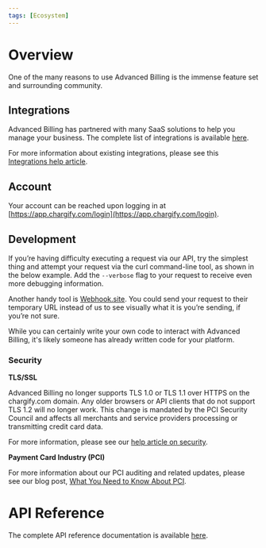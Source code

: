```yaml
---
tags: [Ecosystem]
---
```


# Overview

One of the many reasons to use Advanced Billing is the immense feature set and surrounding community.

## Integrations

Advanced Billing has partnered with many SaaS solutions to help you manage your business. The complete list of integrations is available [here](https://www.chargify.com/integration-marketplace/).

For more information about existing integrations, please see this [Integrations help article](https://maxio-chargify.zendesk.com/hc/en-us/articles/5405429933069).

## Account

Your account can be reached upon logging in at [https://app.chargify.com/login](https://app.chargify.com/login).

## Development

If you’re having difficulty executing a request via our API, try the simplest thing and attempt your request via the curl command-line tool, as shown in the below example. Add the `--verbose` flag to your request to receive even more debugging information.

Another handy tool is [Webhook.site](https://webhook.site/). You could send your request to their temporary URL instead of us to see visually what it is you’re sending, if you’re not sure.

While you can certainly write your own code to interact with Advanced Billing, it's likely someone has already written code for your platform.

### Security

**TLS/SSL**

Advanced Billing no longer supports TLS 1.0 or TLS 1.1 over HTTPS on the chargify.com domain. Any older browsers or API clients that do not support TLS 1.2 will no longer work. This change is mandated by the PCI Security Council and affects all merchants and service providers processing or transmitting credit card data.

For more information, please see our [help article on security](https://maxio-chargify.zendesk.com/hc/en-us/articles/5404986900493).

**Payment Card Industry (PCI)**

For more information about our PCI auditing and related updates, please see our blog post, [What You Need to Know About PCI](https://www.maxio.com/blog/what-you-need-to-know-about-pci).

# API Reference

The complete API reference documentation is available [here](https://developers.chargify.com/docs/api-docs/YXBpOjE0MTA4MjYx-chargify-api).
